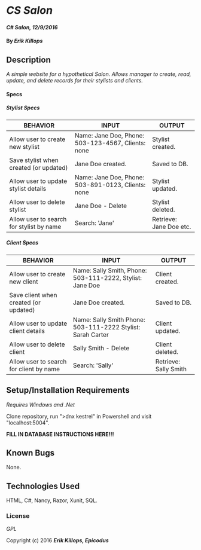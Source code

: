 # _CS Salon_

#### _C# Salon, 12/9/2016_

#### By _**Erik Killops**_

## Description

_A simple website for a hypothetical Salon. Allows manager to create, read, update, and delete records for their stylists and clients._

#### Specs

##### Stylist Specs

| BEHAVIOR                                 | INPUT                                              | OUTPUT                  |
|------------------------------------------|----------------------------------------------------|-------------------------|
| Allow user to create new stylist         | Name: Jane Doe, Phone: 503-123-4567, Clients: none | Stylist created.        |
| Save stylist when created (or updated)   | Jane Doe created.                                  | Saved to DB.            |
| Allow user to update stylist details     | Name: Jane Doe, Phone: 503-891-0123, Clients: none | Stylist updated.        |
| Allow user to delete stylist             | Jane Doe - Delete                                  | Stylist deleted.        |
| Allow user to search for stylist by name | Search: 'Jane'                                     | Retrieve: Jane Doe etc. |

##### Client Specs

| BEHAVIOR                                 | INPUT                                                      | OUTPUT                  |
|------------------------------------------|------------------------------------------------------------|-------------------------|
| Allow user to create new client         | Name: Sally Smith, Phone: 503-111-2222, Stylist: Jane Doe   | Client created.         |
| Save client when created (or updated)   | Jane Doe created.                                           | Saved to DB.            |
| Allow user to update client details     | Name: Sally Smith Phone: 503-111-2222 Stylist: Sarah Carter | Client updated.         |
| Allow user to delete client             | Sally Smith - Delete                                        | Client deleted.         |
| Allow user to search for client by name | Search: 'Sally'                                             | Retrieve: Sally Smith   |

## Setup/Installation Requirements

_Requires Windows and .Net_

Clone repository, run ">dnx kestrel" in Powershell and visit "localhost:5004".

**FILL IN DATABASE INSTRUCTIONS HERE!!!**

## Known Bugs

None.


## Technologies Used

HTML, C#, Nancy, Razor, Xunit, SQL.

### License

*GPL*

Copyright (c) 2016 **_Erik Killops, Epicodus_**
